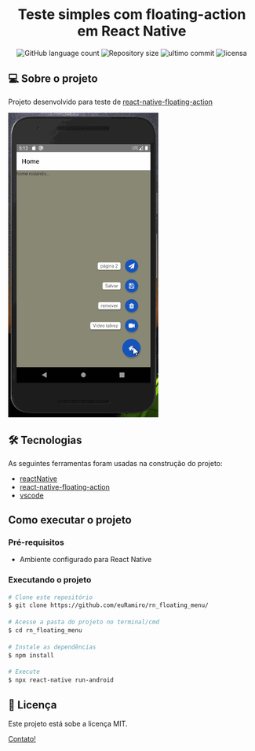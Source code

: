 <h1 align="center">
    Teste simples com floating-action em React Native
</h1>

<p align="center">
<img alt="GitHub language count" src="https://img.shields.io/github/languages/count/euRamiro/rn_floating_menu"/>

<img alt="Repository size" src="https://img.shields.io/github/repo-size/euRamiro/rn_floating_menu"/>
<img alt="ultimo commit" src="https://img.shields.io/github/last-commit/euRamiro/rn_floating_menu"/>  
<img alt="licensa" src="https://img.shields.io/github/license/euRamiro/rn_floating_menu"/>
 </P>

## 💻 Sobre o projeto

Projeto desenvolvido para teste de [react-native-floating-action]

![gif](./assets/gif1.gif)

## 🛠 Tecnologias

As seguintes ferramentas foram usadas na construção do projeto:

- [reactNative]
- [react-native-floating-action]
- [vscode]

## Como executar o projeto

### Pré-requisitos

- Ambiente configurado para React Native

### Executando o projeto

```bash
# Clone este repositório
$ git clone https://github.com/euRamiro/rn_floating_menu/

# Acesse a pasta do projeto no terminal/cmd
$ cd rn_floating_menu

# Instale as dependências
$ npm install

# Execute
$ npx react-native run-android

```

## 📝 Licença

Este projeto está sobe a licença MIT.

[Contato!](https://www.linkedin.com/in/ramiro-da-silva-amorim/)

[reactnative]: https://reactnative.dev/
[react-native-floating-action]: https://github.com/santomegonzalo/react-native-floating-action#readme
[vscode]: https://code.visualstudio.com/
[license]: https://opensource.org/licenses/MIT
